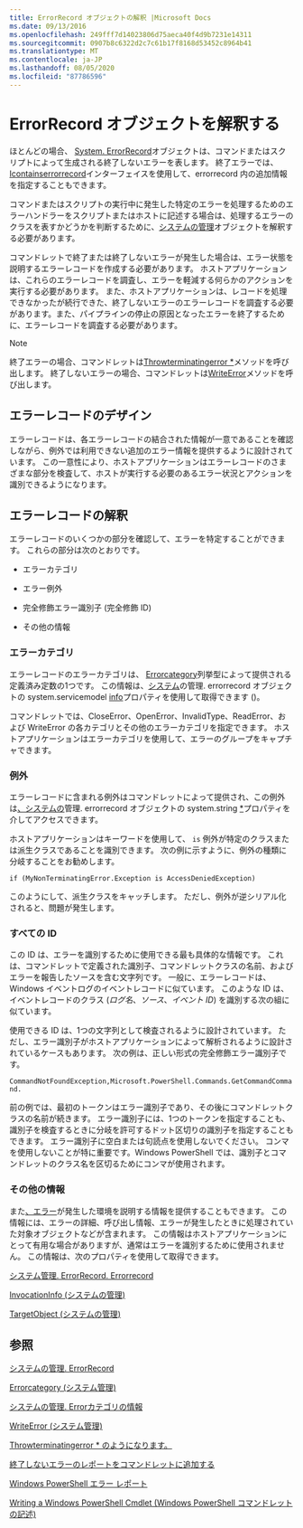```yaml
---
title: ErrorRecord オブジェクトの解釈 |Microsoft Docs
ms.date: 09/13/2016
ms.openlocfilehash: 249fff7d14023806d75aeca40f4d9b7231e14311
ms.sourcegitcommit: 0907b8c6322d2c7c61b17f8168d53452c8964b41
ms.translationtype: MT
ms.contentlocale: ja-JP
ms.lasthandoff: 08/05/2020
ms.locfileid: "87786596"
---
```

# <a name="interpreting-errorrecord-objects"></a>ErrorRecord オブジェクトを解釈する

ほとんどの場合、 [System. ErrorRecord](/dotnet/api/System.Management.Automation.ErrorRecord)オブジェクトは、コマンドまたはスクリプトによって生成される終了しないエラーを表します。 終了エラーでは、 [Icontainserrorrecord](/dotnet/api/System.Management.Automation.IContainsErrorRecord)インターフェイスを使用して、errorrecord 内の追加情報を指定することもできます。

コマンドまたはスクリプトの実行中に発生した特定のエラーを処理するためのエラーハンドラーをスクリプトまたはホストに記述する場合は、処理するエラーのクラスを表すかどうかを判断するために、[システムの管理](/dotnet/api/System.Management.Automation.ErrorRecord)オブジェクトを解釈する必要があります。

コマンドレットで終了または終了しないエラーが発生した場合は、エラー状態を説明するエラーレコードを作成する必要があります。 ホストアプリケーションは、これらのエラーレコードを調査し、エラーを軽減する何らかのアクションを実行する必要があります。 また、ホストアプリケーションは、レコードを処理できなかったが続行できた、終了しないエラーのエラーレコードを調査する必要があります。また、パイプラインの停止の原因となったエラーを終了するために、エラーレコードを調査する必要があります。

> [!NOTE]
> 終了エラーの場合、コマンドレットは[Throwterminatingerror *](/dotnet/api/System.Management.Automation.Cmdlet.ThrowTerminatingError)メソッドを呼び出します。 終了しないエラーの場合、コマンドレットは[WriteError](/dotnet/api/System.Management.Automation.Cmdlet.WriteError)メソッドを呼び出します。

## <a name="error-record-design"></a>エラーレコードのデザイン

エラーレコードは、各エラーレコードの結合された情報が一意であることを確認しながら、例外では利用できない追加のエラー情報を提供するように設計されています。 この一意性により、ホストアプリケーションはエラーレコードのさまざまな部分を検査して、ホストが実行する必要のあるエラー状況とアクションを識別できるようになります。

## <a name="interpreting-error-records"></a>エラーレコードの解釈

エラーレコードのいくつかの部分を確認して、エラーを特定することができます。 これらの部分は次のとおりです。

- エラーカテゴリ

- エラー例外

- 完全修飾エラー識別子 (完全修飾 ID)

- その他の情報

### <a name="the-error-category"></a>エラーカテゴリ

エラーレコードのエラーカテゴリは、 [Errorcategory](/dotnet/api/System.Management.Automation.ErrorCategory)列挙型によって提供される定義済み定数の1つです。 この情報は、[システム](/dotnet/api/System.Management.Automation.ErrorRecord)の管理. errorrecord オブジェクトの system.servicemodel [info](/dotnet/api/System.Management.Automation.ErrorRecord.CategoryInfo)プロパティを使用して取得できます ()。

コマンドレットでは、CloseError、OpenError、InvalidType、ReadError、および WriteError の各カテゴリとその他のエラーカテゴリを指定できます。 ホストアプリケーションはエラーカテゴリを使用して、エラーのグループをキャプチャできます。

### <a name="the-exception"></a>例外

エラーレコードに含まれる例外はコマンドレットによって提供され、この例外は[、システムの](/dotnet/api/System.Management.Automation.ErrorRecord)管理. errorrecord オブジェクトの system.string [*](/dotnet/api/System.Management.Automation.ErrorRecord.Exception)プロパティを介してアクセスできます。

ホストアプリケーションはキーワードを使用して、 `is` 例外が特定のクラスまたは派生クラスであることを識別できます。 次の例に示すように、例外の種類に分岐することをお勧めします。

`if (MyNonTerminatingError.Exception is AccessDeniedException)`

このようにして、派生クラスをキャッチします。 ただし、例外が逆シリアル化されると、問題が発生します。

### <a name="the-fqid"></a>すべての ID

この ID は、エラーを識別するために使用できる最も具体的な情報です。 これは、コマンドレットで定義された識別子、コマンドレットクラスの名前、およびエラーを報告したソースを含む文字列です。 一般に、エラーレコードは、Windows イベントログのイベントレコードに似ています。 このような ID は、イベントレコードのクラス (*ログ名*、*ソース*、*イベント ID*) を識別する次の組に似ています。

使用できる ID は、1つの文字列として検査されるように設計されています。 ただし、エラー識別子がホストアプリケーションによって解析されるように設計されているケースもあります。 次の例は、正しい形式の完全修飾エラー識別子です。

`CommandNotFoundException,Microsoft.PowerShell.Commands.GetCommandCommand.`

前の例では、最初のトークンはエラー識別子であり、その後にコマンドレットクラスの名前が続きます。 エラー識別子には、1つのトークンを指定することも、識別子を検査するときに分岐を許可するドット区切りの識別子を指定することもできます。 エラー識別子に空白または句読点を使用しないでください。 コンマを使用しないことが特に重要です。Windows PowerShell では、識別子とコマンドレットのクラス名を区切るためにコンマが使用されます。

### <a name="other-information"></a>その他の情報

また[、エラー](/dotnet/api/System.Management.Automation.ErrorRecord)が発生した環境を説明する情報を提供することもできます。 この情報には、エラーの詳細、呼び出し情報、エラーが発生したときに処理されていた対象オブジェクトなどが含まれます。 この情報はホストアプリケーションにとって有用な場合がありますが、通常はエラーを識別するために使用されません。 この情報は、次のプロパティを使用して取得できます。

[システム管理. ErrorRecord. Errorrecord](/dotnet/api/System.Management.Automation.ErrorRecord.ErrorDetails)

[InvocationInfo (システムの管理)](/dotnet/api/System.Management.Automation.ErrorRecord.InvocationInfo)

[TargetObject (システムの管理)](/dotnet/api/System.Management.Automation.ErrorRecord.TargetObject)

## <a name="see-also"></a>参照

[システムの管理. ErrorRecord](/dotnet/api/System.Management.Automation.ErrorRecord)

[Errorcategory (システム管理)](/dotnet/api/System.Management.Automation.ErrorCategory)

[システムの管理. Errorカテゴリの情報](/dotnet/api/System.Management.Automation.ErrorCategoryInfo)

[WriteError (システム管理)](/dotnet/api/System.Management.Automation.Cmdlet.WriteError)

[Throwterminatingerror * のようになります。](/dotnet/api/System.Management.Automation.Cmdlet.ThrowTerminatingError)

[終了しないエラーのレポートをコマンドレットに追加する](./adding-non-terminating-error-reporting-to-your-cmdlet.md)

[Windows PowerShell エラー レポート](./error-reporting-concepts.md)

[Writing a Windows PowerShell Cmdlet (Windows PowerShell コマンドレットの記述)](./writing-a-windows-powershell-cmdlet.md)
